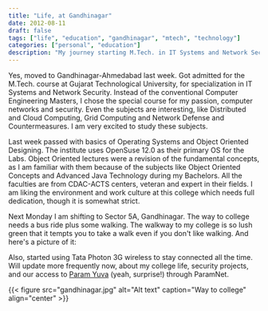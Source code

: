 ```yaml
---
title: "Life, at Gandhinagar"
date: 2012-08-11
draft: false
tags: ["life", "education", "gandhinagar", "mtech", "technology"]
categories: ["personal", "education"]
description: "My journey starting M.Tech. in IT Systems and Network Security at Gujarat Technological University in Gandhinagar-Ahmedabad"
---
```


Yes, moved to Gandhinagar-Ahmedabad last week. Got admitted for the M.Tech. course at Gujarat Technological University, for specialization in IT Systems and Network Security. Instead of the conventional Computer Engineering Masters, I chose the special course for my passion, computer networks and security. Even the subjects are interesting, like Distributed and Cloud Computing, Grid Computing and Network Defense and Countermeasures. I am very excited to study these subjects.

Last week passed with basics of Operating Systems and Object Oriented Designing. The institute uses OpenSuse 12.0 as their primary OS for the Labs. Object Oriented lectures were a revision of the fundamental concepts, as I am familiar with them because of the subjects like Object Oriented Concepts and Advanced Java Technology during my Bachelors. All the faculties are from CDAC-ACTS centers, veteran and expert in their fields. I am liking the environment and work culture at this college which needs full dedication, though it is somewhat strict.

Next Monday I am shifting to Sector 5A, Gandhinagar. The way to college needs a bus ride plus some walking. The walkway to my college is so lush green that it tempts you to take a walk even if you don't like walking. And here's a picture of it:

Also, started using Tata Photon 3G wireless to stay connected all the time. Will update more frequently now, about my college life, security projects, and our access to [Param Yuva](http://en.wikipedia.org/wiki/PARAM#PARAM_Yuva) (yeah, surprise!) through ParamNet.

{{< figure src="gandhinagar.jpg" alt="Alt text" caption="Way to college" align="center" >}}